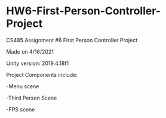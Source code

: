# HW6-First-Person-Controller-Project
CS485 Assignment #6 First Person Controller Project

Made on 4/16/2021

Unity version: 2019.4.18f1

Project Components include:

-Menu scene

-Third Person Scene

-FPS scene

